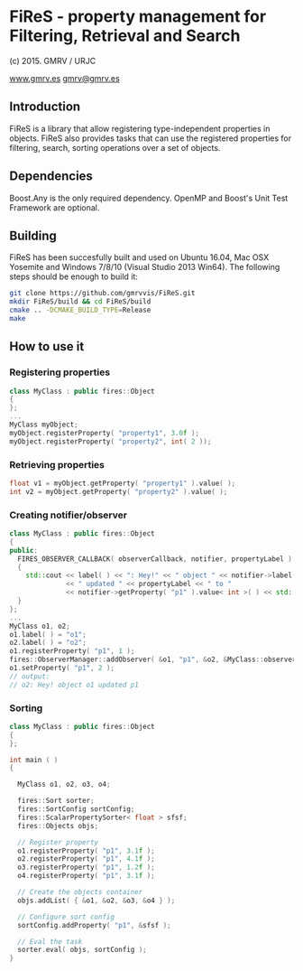 # FiReS - property management for Filtering, Retrieval and Search
(c) 2015. GMRV / URJC

www.gmrv.es
gmrv@gmrv.es

## Introduction

FiReS is a library that allow registering type-independent properties in
objects. FiReS also provides tasks that can use the registered properties for
filtering, search, sorting operations over a set of objects.

## Dependencies

Boost.Any is the only required dependency. OpenMP and Boost's Unit
Test Framework are optional.

## Building

FiReS has been succesfully built and used on Ubuntu 16.04, Mac OSX
Yosemite and Windows 7/8/10 (Visual Studio 2013 Win64). The following steps
should be enough to build it:

```bash
git clone https://github.com/gmrvvis/FiReS.git
mkdir FiReS/build && cd FiReS/build
cmake .. -DCMAKE_BUILD_TYPE=Release
make
```

## How to use it

### Registering properties
```c++
class MyClass : public fires::Object
{
};
...
MyClass myObject;
myObject.registerProperty( "property1", 3.0f );
myObject.registerProperty( "property2", int( 2 ));
```

### Retrieving properties
```c++
float v1 = myObject.getProperty( "property1" ).value( );
int v2 = myObject.getProperty( "property2" ).value( );
```

### Creating notifier/observer
```c++
class MyClass : public fires::Object
{
public:
  FIRES_OBSERVER_CALLBACK( observerCallback, notifier, propertyLabel )
  {
    std::cout << label( ) << ": Hey!" << " object " << notifier->label( )
              << " updated " << propertyLabel << " to "
              << notifier->getProperty( "p1" ).value< int >( ) << std::endl;
  }
};
...
MyClass o1, o2;
o1.label( ) = "o1";
o2.label( ) = "o2";
o1.registerProperty( "p1", 1 );
fires::ObserverManager::addObserver( &o1, "p1", &o2, &MyClass::observerCallback );
o1.setProperty( "p1", 2 );
// output:
// o2: Hey! object o1 updated p1
```

### Sorting
```c++
class MyClass : public fires::Object
{
};

int main ( )
{

  MyClass o1, o2, o3, o4;

  fires::Sort sorter;
  fires::SortConfig sortConfig;
  fires::ScalarPropertySorter< float > sfsf;
  fires::Objects objs;

  // Register property
  o1.registerProperty( "p1", 3.1f );
  o2.registerProperty( "p1", 4.1f );
  o3.registerProperty( "p1", 1.2f );
  o4.registerProperty( "p1", 3.1f );

  // Create the objects container
  objs.addList( { &o1, &o2, &o3, &o4 } );

  // Configure sort config
  sortConfig.addProperty( "p1", &sfsf );

  // Eval the task
  sorter.eval( objs, sortConfig );
}
```
